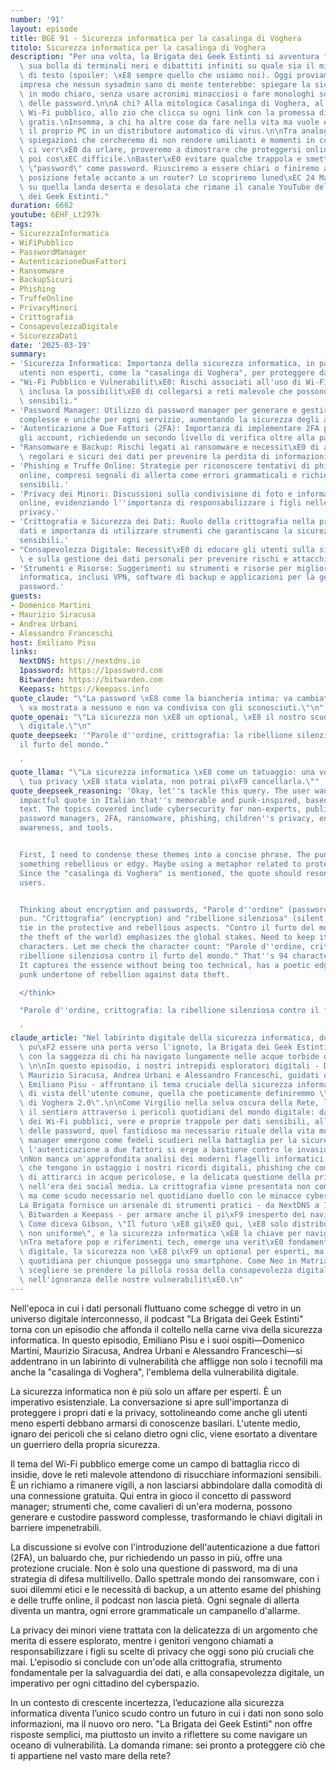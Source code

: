 ```yaml
---
number: '91'
layout: episode
title: BGE 91 - Sicurezza informatica per la casalinga di Voghera
titolo: Sicurezza informatica per la casalinga di Voghera
description: "Per una volta, la Brigata dei Geek Estinti si avventura fuori dalla\
  \ sua bolla di terminali neri e dibattiti infiniti su quale sia il miglior editor\
  \ di testo (spoiler: \xE8 sempre quello che usiamo noi). Oggi proviamo un\u2019\
  impresa che nessun sysadmin sano di mente tenterebbe: spiegare la sicurezza informatica\
  \ in modo chiaro, senza usare acronimi minacciosi o fare monologhi sull\u2019entropia\
  \ delle password.\n\nA chi? Alla mitologica Casalinga di Voghera, al pendolare col\
  \ Wi-Fi pubblico, allo zio che clicca su ogni link con la promessa di un iPhone\
  \ gratis.\nInsomma, a chi ha altre cose da fare nella vita ma vuole evitare di trasformare\
  \ il proprio PC in un distributore automatico di virus.\n\nTra analogie improbabili,\
  \ spiegazioni che cercheremo di non rendere umilianti e momenti in cui probabilmente\
  \ ci verr\xE0 da urlare, proveremo a dimostrare che proteggersi online non \xE8\
  \ poi cos\xEC difficile.\nBaster\xE0 evitare qualche trappola e smettere di usare\
  \ \"password\" come password. Riusciremo a essere chiari o finiremo a piangere in\
  \ posizione fetale accanto a un router? Lo scopriremo luned\xEC 24 Marzo alle 21\
  \ su quella landa deserta e desolata che rimane il canale YouTube della Brigata\
  \ dei Geek Estinti."
duration: 6662
youtube: 6EHF_Lt297k
tags:
- SicurezzaInformatica
- WiFiPubblico
- PasswordManager
- AutenticazioneDueFattori
- Ransomware
- BackupSicuri
- Phishing
- TruffeOnline
- PrivacyMinori
- Crittografia
- ConsapevolezzaDigitale
- SicurezzaDati
date: '2025-03-19'
summary:
- 'Sicurezza Informatica: Importanza della sicurezza informatica, in particolare per
  utenti non esperti, come la "casalinga di Voghera", per proteggere dati e privacy.'
- "Wi-Fi Pubblico e Vulnerabilit\xE0: Rischi associati all'uso di Wi-Fi pubblici,\
  \ inclusa la possibilit\xE0 di collegarsi a reti malevole che possono rubare dati\
  \ sensibili."
- 'Password Manager: Utilizzo di password manager per generare e gestire password
  complesse e uniche per ogni servizio, aumentando la sicurezza degli account.'
- 'Autenticazione a Due Fattori (2FA): Importanza di implementare 2FA per proteggere
  gli account, richiedendo un secondo livello di verifica oltre alla password.'
- "Ransomware e Backup: Rischi legati ai ransomware e necessit\xE0 di avere backup\
  \ regolari e sicuri dei dati per prevenire la perdita di informazioni."
- 'Phishing e Truffe Online: Strategie per riconoscere tentativi di phishing e truffe
  online, compresi segnali di allerta come errori grammaticali e richieste di informazioni
  sensibili.'
- 'Privacy dei Minori: Discussioni sulla condivisione di foto e informazioni dei minori
  online, evidenziando l''importanza di responsabilizzare i figli nelle scelte di
  privacy.'
- 'Crittografia e Sicurezza dei Dati: Ruolo della crittografia nella protezione dei
  dati e importanza di utilizzare strumenti che garantiscano la sicurezza delle informazioni
  sensibili.'
- "Consapevolezza Digitale: Necessit\xE0 di educare gli utenti sulla sicurezza informatica\
  \ e sulla gestione dei dati personali per prevenire rischi e attacchi."
- 'Strumenti e Risorse: Suggerimenti su strumenti e risorse per migliorare la sicurezza
  informatica, inclusi VPN, software di backup e applicazioni per la gestione delle
  password.'
guests:
- Domenico Martini
- Maurizio Siracusa
- Andrea Urbani
- Alessandro Franceschi
host: Emiliano Pisu
links:
  NextDNS: https://nextdns.io
  1password: https://1password.com
  Bitwarden: https://bitwarden.com
  Keepass: https://keepass.info
quote_claude: "\"La password \xE8 come la biancheria intima: va cambiata spesso, non\
  \ va mostrata a nessuno e non va condivisa con gli sconosciuti.\"\n"
quote_openai: "\"La sicurezza non \xE8 un optional, \xE8 il nostro scudo contro l'invasione\
  \ digitale.\"\n"
quote_deepseek: '"Parole d''ordine, crittografia: la ribellione silenziosa contro
  il furto del mondo."

  '
quote_llama: "\"La sicurezza informatica \xE8 come un tatuaggio: una volta che la\
  \ tua privacy \xE8 stata violata, non potrai pi\xF9 cancellarla.\""
quote_deepseek_reasoning: 'Okay, let''s tackle this query. The user wants a short,
  impactful quote in Italian that''s memorable and punk-inspired, based on the provided
  text. The topics covered include cybersecurity for non-experts, public Wi-Fi risks,
  password managers, 2FA, ransomware, phishing, children''s privacy, encryption, digital
  awareness, and tools.


  First, I need to condense these themes into a concise phrase. The punk vibe suggests
  something rebellious or edgy. Maybe using a metaphor related to protection or vigilance.
  Since the "casalinga di Voghera" is mentioned, the quote should resonate with everyday
  users.


  Thinking about encryption and passwords, "Parole d''ordine" (passwords) can be a
  pun. "Crittografia" (encryption) and "ribellione silenziosa" (silent rebellion)
  tie in the protective and rebellious aspects. "Contro il furto del mondo" (against
  the theft of the world) emphasizes the global stakes. Need to keep it under 150
  characters. Let me check the character count: "Parole d''ordine, crittografia: la
  ribellione silenziosa contro il furto del mondo." That''s 94 characters. Perfect.
  It captures the essence without being too technical, has a poetic edge, and the
  punk undertone of rebellion against data theft.

  </think>

  "Parole d''ordine, crittografia: la ribellione silenziosa contro il furto del mondo."

  '
claude_article: "Nel labirinto digitale della sicurezza informatica, dove ogni click\
  \ pu\xF2 essere una porta verso l'ignoto, la Brigata dei Geek Estinti si addentra\
  \ con la saggezza di chi ha navigato lungamente nelle acque torbide del cyberspazio.\
  \ \n\nIn questo episodio, i nostri intrepidi esploratori digitali - Domenico Martini,\
  \ Maurizio Siracusa, Andrea Urbani e Alessandro Franceschi, guidati dall'immancabile\
  \ Emiliano Pisu - affrontano il tema cruciale della sicurezza informatica dal punto\
  \ di vista dell'utente comune, quella che poeticamente definiremmo \"la casalinga\
  \ di Voghera 2.0\".\n\nCome Virgilio nella selva oscura della Rete, la Brigata illumina\
  \ il sentiero attraverso i pericoli quotidiani del mondo digitale: dalle insidie\
  \ dei Wi-Fi pubblici, vere e proprie trappole per dati sensibili, alla gestione\
  \ delle password, quel fastidioso ma necessario rituale della vita moderna. I password\
  \ manager emergono come fedeli scudieri nella battaglia per la sicurezza, mentre\
  \ l'autenticazione a due fattori si erge a bastione contro le invasioni digitali.\n\
  \nNon manca un'approfondita analisi dei moderni flagelli informatici: ransomware\
  \ che tengono in ostaggio i nostri ricordi digitali, phishing che come sirene cercano\
  \ di attirarci in acque pericolose, e la delicata questione della privacy dei minori\
  \ nell'era dei social media. La crittografia viene presentata non come arcano mistero,\
  \ ma come scudo necessario nel quotidiano duello con le minacce cybernetic.\n\n\
  La Brigata fornisce un arsenale di strumenti pratici - da NextDNS a 1password, da\
  \ Bitwarden a Keepass - per armare anche il pi\xF9 inesperto dei navigatori digitali.\
  \ Come diceva Gibson, \"Il futuro \xE8 gi\xE0 qui, \xE8 solo distribuito in modo\
  \ non uniforme\", e la sicurezza informatica \xE8 la chiave per navigarlo con consapevolezza.\n\
  \nTra metafore pop e riferimenti tech, emerge una verit\xE0 fondamentale: nell'era\
  \ digitale, la sicurezza non \xE8 pi\xF9 un optional per esperti, ma una necessit\xE0\
  \ quotidiana per chiunque possegga uno smartphone. Come Neo in Matrix, dobbiamo\
  \ scegliere se prendere la pillola rossa della consapevolezza digitale o rimanere\
  \ nell'ignoranza delle nostre vulnerabilit\xE0.\n"
---
```

Nell'epoca in cui i dati personali fluttuano come schegge di vetro in un universo digitale interconnesso, il podcast "La Brigata dei Geek Estinti" torna con un episodio che affonda il coltello nella carne viva della sicurezza informatica. In questo episodio, Emiliano Pisu e i suoi ospiti—Domenico Martini, Maurizio Siracusa, Andrea Urbani e Alessandro Franceschi—si addentrano in un labirinto di vulnerabilità che affligge non solo i tecnofili ma anche la "casalinga di Voghera", l'emblema della vulnerabilità digitale.

La sicurezza informatica non è più solo un affare per esperti. È un imperativo esistenziale. La conversazione si apre sull'importanza di proteggere i propri dati e la privacy, sottolineando come anche gli utenti meno esperti debbano armarsi di conoscenze basilari. L'utente medio, ignaro dei pericoli che si celano dietro ogni clic, viene esortato a diventare un guerriero della propria sicurezza.

Il tema del Wi-Fi pubblico emerge come un campo di battaglia ricco di insidie, dove le reti malevole attendono di risucchiare informazioni sensibili. È un richiamo a rimanere vigili, a non lasciarsi abbindolare dalla comodità di una connessione gratuita. Qui entra in gioco il concetto di password manager; strumenti che, come cavalieri di un'era moderna, possono generare e custodire password complesse, trasformando le chiavi digitali in barriere impenetrabili.

La discussione si evolve con l'introduzione dell'autenticazione a due fattori (2FA), un baluardo che, pur richiedendo un passo in più, offre una protezione cruciale. Non è solo una questione di password, ma di una strategia di difesa multilivello. Dallo spettrale mondo dei ransomware, con i suoi dilemmi etici e le necessità di backup, a un attento esame del phishing e delle truffe online, il podcast non lascia pietà. Ogni segnale di allerta diventa un mantra, ogni errore grammaticale un campanello d'allarme.

La privacy dei minori viene trattata con la delicatezza di un argomento che merita di essere esplorato, mentre i genitori vengono chiamati a responsabilizzare i figli su scelte di privacy che oggi sono più cruciali che mai. L'episodio si conclude con un'ode alla crittografia, strumento fondamentale per la salvaguardia dei dati, e alla consapevolezza digitale, un imperativo per ogni cittadino del cyberspazio.

In un contesto di crescente incertezza, l’educazione alla sicurezza informatica diventa l’unico scudo contro un futuro in cui i dati non sono solo informazioni, ma il nuovo oro nero. "La Brigata dei Geek Estinti" non offre risposte semplici, ma piuttosto un invito a riflettere su come navigare un oceano di vulnerabilità. La domanda rimane: sei pronto a proteggere ciò che ti appartiene nel vasto mare della rete?
